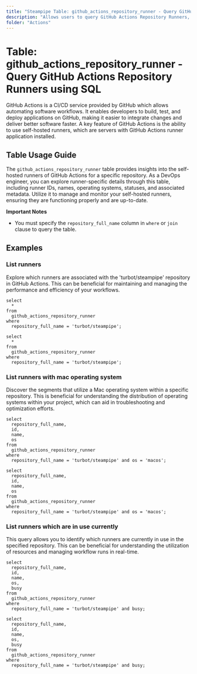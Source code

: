 ```yaml
---
title: "Steampipe Table: github_actions_repository_runner - Query GitHub Actions Repository Runners using SQL"
description: "Allows users to query GitHub Actions Repository Runners, providing insights into the details of self-hosted runners for a repository."
folder: "Actions"
---
```


# Table: github_actions_repository_runner - Query GitHub Actions Repository Runners using SQL

GitHub Actions is a CI/CD service provided by GitHub which allows automating software workflows. It enables developers to build, test, and deploy applications on GitHub, making it easier to integrate changes and deliver better software faster. A key feature of GitHub Actions is the ability to use self-hosted runners, which are servers with GitHub Actions runner application installed.

## Table Usage Guide

The `github_actions_repository_runner` table provides insights into the self-hosted runners of GitHub Actions for a specific repository. As a DevOps engineer, you can explore runner-specific details through this table, including runner IDs, names, operating systems, statuses, and associated metadata. Utilize it to manage and monitor your self-hosted runners, ensuring they are functioning properly and are up-to-date.

**Important Notes**
- You must specify the `repository_full_name` column in `where` or `join` clause to query the table.

## Examples

### List runners
Explore which runners are associated with the 'turbot/steampipe' repository in GitHub Actions. This can be beneficial for maintaining and managing the performance and efficiency of your workflows.

```sql+postgres
select
  *
from
  github_actions_repository_runner
where
  repository_full_name = 'turbot/steampipe';
```

```sql+sqlite
select
  *
from
  github_actions_repository_runner
where
  repository_full_name = 'turbot/steampipe';
```

### List runners with mac operating system
Discover the segments that utilize a Mac operating system within a specific repository. This is beneficial for understanding the distribution of operating systems within your project, which can aid in troubleshooting and optimization efforts.

```sql+postgres
select
  repository_full_name,
  id,
  name,
  os
from
  github_actions_repository_runner
where
  repository_full_name = 'turbot/steampipe' and os = 'macos';
```

```sql+sqlite
select
  repository_full_name,
  id,
  name,
  os
from
  github_actions_repository_runner
where
  repository_full_name = 'turbot/steampipe' and os = 'macos';
```

### List runners which are in use currently
This query allows you to identify which runners are currently in use in the specified repository. This can be beneficial for understanding the utilization of resources and managing workflow runs in real-time.

```sql+postgres
select
  repository_full_name,
  id,
  name,
  os,
  busy
from
  github_actions_repository_runner
where
  repository_full_name = 'turbot/steampipe' and busy;
```

```sql+sqlite
select
  repository_full_name,
  id,
  name,
  os,
  busy
from
  github_actions_repository_runner
where
  repository_full_name = 'turbot/steampipe' and busy;
```